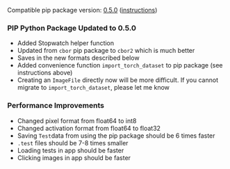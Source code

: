 <!--- https://github.com/mgroth0/deephy/releases -->

[//]: # (VERSION:1.15.0)


Compatible pip package
version: [0.5.0](https://pypi.org/project/deephy/0.4.0/) ([instructions](https://colab.research.google.com/drive/1PNiGD26uBsktq64fqPg76yoN-ruixavj))

### PIP Python Package Updated to 0.5.0
- Added Stopwatch helper function
- Updated from `cbor` pip package to `cbor2` which is much better
- Saves in the new formats described below
- Added convenience function `import_torch_dataset` to pip package (see instructions above)
- Creating an `ImageFile` directly now will be more difficult. If you cannot migrate to `import_torch_dataset`, please let me know

[//]: # (### New Features)


### Performance Improvements

- Changed pixel format from float64 to int8
- Changed activation format from float64 to float32
- Saving `Test`data from using the pip package should be 6 times faster
- `.test` files should be 7-8 times smaller
- Loading tests in app should be faster
- Clicking images in app should be faster



[//]: # (### Cosmetic Changes)

[//]: # (### Bug Fixes)


[//]: # (### Notes)

[//]: # (### Todo)

